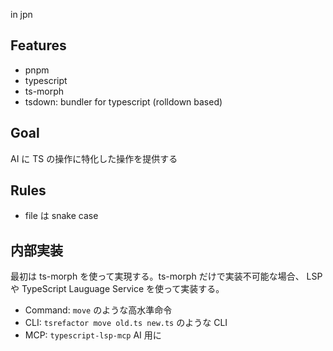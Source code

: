in jpn

## Features

- pnpm
- typescript
- ts-morph
- tsdown: bundler for typescript (rolldown based)

## Goal

AI に TS の操作に特化した操作を提供する

## Rules

- file は snake case

## 内部実装

最初は ts-morph を使って実現する。ts-morph だけで実装不可能な場合、 LSP や TypeScript Lauguage Service を使って実装する。

- Command: `move` のような高水準命令
- CLI: `tsrefactor move old.ts new.ts` のような CLI
- MCP: `typescript-lsp-mcp` AI 用に
